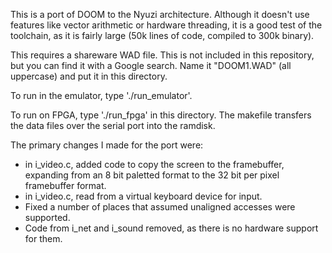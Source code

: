 This is a port of DOOM to the Nyuzi architecture. Although it doesn't use
features like vector arithmetic or hardware threading, it is a good test of the
toolchain, as it is fairly large (50k lines of code, compiled to 300k binary).

This requires a shareware WAD file. This is not included in this repository,
but you can find it with a Google search. Name it "DOOM1.WAD" (all uppercase)
and put it in this directory.

To run in the emulator, type './run_emulator'.

To run on FPGA, type './run_fpga' in this directory. The makefile transfers
the data files over the serial port into the ramdisk.

The primary changes I made for the port were:

- in i_video.c, added code to copy the screen to the framebuffer, expanding
  from an 8 bit paletted format to the 32 bit per pixel framebuffer format.
- in i_video.c, read from a virtual keyboard device for input.
- Fixed a number of places that assumed unaligned accesses were supported.
- Code from i_net and i_sound removed, as there is no hardware support
  for them.
